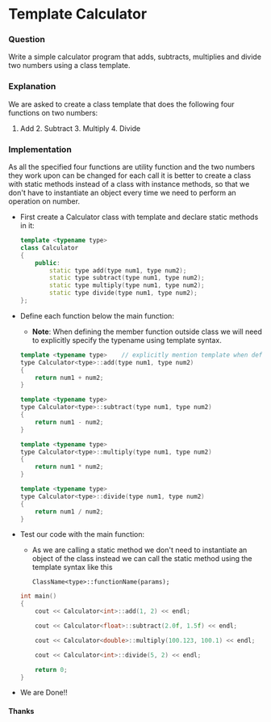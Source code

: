 # Template Calculator

### Question

Write a simple calculator program that adds, subtracts, multiplies and divide two numbers using a  class template.

### Explanation

We are asked to create a class template that does the following four functions on two numbers:

1. Add 	2. Subtract	3. Multiply	4. Divide

### Implementation

As all the specified four functions are utility function and the two numbers they work upon can be changed for each call it is better to create a class with static methods instead of a class with instance methods, so that we don't have to instantiate an object every time we need to perform an operation on number.

- First create a Calculator class with template and declare static methods in it:

  ```cpp
  template <typename type>
  class Calculator
  {
      public:
          static type add(type num1, type num2);
          static type subtract(type num1, type num2);
          static type multiply(type num1, type num2);
          static type divide(type num1, type num2);
  };
  ```

- Define each function below the main function:

  - **Note**: When defining the member function outside class we will need to explicitly specify the typename using template syntax.

  ```cpp
  template <typename type>    // explicitly mention template when defining funtion outside class
  type Calculator<type>::add(type num1, type num2)
  {
      return num1 + num2;
  }
  
  template <typename type>
  type Calculator<type>::subtract(type num1, type num2)
  {
      return num1 - num2;
  }
  
  template <typename type>
  type Calculator<type>::multiply(type num1, type num2)
  {
      return num1 * num2;
  }
  
  template <typename type>
  type Calculator<type>::divide(type num1, type num2)
  {
      return num1 / num2;
  }
  ```

- Test our code with the main function:

  - As we are calling a static method we don't need to instantiate an object of the class instead we can call the static method using the template syntax like this

    `ClassName<type>::functionName(params);`

  ```cpp
  int main()
  {    
      cout << Calculator<int>::add(1, 2) << endl;
  
      cout << Calculator<float>::subtract(2.0f, 1.5f) << endl;
  
      cout << Calculator<double>::multiply(100.123, 100.1) << endl;
  
      cout << Calculator<int>::divide(5, 2) << endl;
  
      return 0;
  }
  ```

- We are Done!!



#### Thanks

